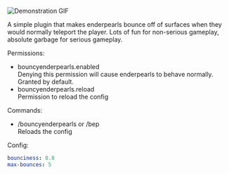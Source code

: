 ![Demonstration GIF](https://i.imgur.com/1nHwYnp.gif)

A simple plugin that makes enderpearls bounce off of surfaces when they would normally teleport the player. Lots of fun for non-serious gameplay, absolute garbage for serious gameplay.

Permissions:
 - bouncyenderpearls.enabled\
   Denying this permission will cause enderpearls to behave normally. Granted by default.
 - bouncyenderpearls.reload\
 Permission to reload the config

Commands:
 - /bouncyenderpearls or /bep\
   Reloads the config

Config:
```yaml
bounciness: 0.8
max-bounces: 5
```